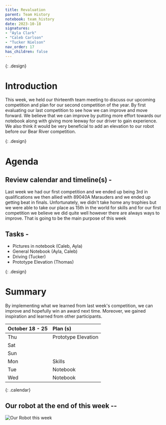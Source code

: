 ```yaml
---
title: Revaluation
parent: Team History
notebook: team_history
date: 2023-10-18
signatures:
- "Ayla Clark"
- "Caleb Carlson"
- "Tucker Nielson"
nav_order: 17
has_children: false
---
```


{: .design}
# Introduction

This week, we held our thirteenth team meeting to discuss our upcoming competition and plan for our second competition of the year. By first evaluating our last competition to see how we can improve and move forward. We believe that we can improve by putting more effort towards our notebook along with giving more leeway for our driver to gain experience. We also think it would be very beneficial to add an elevation to our robot before our Bear River competition.

{: .design}
# Agenda 

## Review calendar and timeline(s) -

Last week we had our first competition and we ended up being 3rd in qualifications we then allied with 89040A Marauders and we ended up getting beat in finals. Unfortunately, we didn't take home any trophies but we were able to take our place as 15th in the world for skills and for our first competition we believe we did quite well however there are always ways to improve. That is going to be the main purpose of this week

## Tasks -

* Pictures in notebook	    (Caleb, Ayla)
* General Notebook   (Ayla, Caleb)
* Driving   (Tucker)
* Prototype Elevation   (Thomas)

{: .design}
# Summary

By implementing what we learned from last week's competition, we can improve and hopefully win an award next time. Moreover, we gained inspiration and learned from other participants.

| October 18 - 25  | Plan (s) |
|:---|:---|
| Thu | Prototype Elevation |
| Sat |  |
| Sun |  |
| Mon | Skills |
| Tue | Notebook |
| Wed | Notebook |
{: .calendar}

## Our robot at the end of this week --

<img src="https://lh3.googleusercontent.com/pw/ABLVV860EskdCs-f4AE5hxSLDUOwXTmYVgOPf4eOY68cbqo24Jx_YPgfu7TO-XJa8O-RBQ7YvTPuHFfIf-WzMCiAQjcW9Si3i73yJPNN4nNdxfMza_7dpgtqW5jNbA0fBgxxX2BTxP7bLRWz3tdxVAMl_Mz7FE3xd072Q_sGZp7M2GY4ItvhOwuqF0K2WOO4qBtKv2_BnHYLReQNtuG4y3Nb0Tq8vZj8l4JBO09nh_IVFkm7ivaavvIJFHqmPWO6wI8zB35Soh8qg0vLCT15sBakmQFEJdlY3Gb66rC2HNMUU9ciPvDqHYzRKjUqmwhoiCClXZ2Idmze-RPVTJuPwa0zNV0m1lY4mGfnieexigTnnveZMKiC_lGZYGhYhFaBOULTArM7bOpUcBhxPSwbL60j7wiqcZrVl3dg1JjxuQdqM26g3JoIG91RD48oBiOBr4JcQ7TieO06_P5f1TZefHjZjx07Dl76Q13unckgx1L3oIIy6sUmocuw4V5tkA6Frpqnont8bKYs5cTzQImviSgDXCe0O28K8CCQWcgpsh00VrT7vm7qjpeFFwzigUTpFNpg2EhG5PQ3kK13Xg1Pen0wgp_UkBYCJ6OGlMcmrOPAJlCY5DV0F5MnCubZoCPeYOaeJ_x1rrmU0M6LEyiLO8blnYr0iv_Y3AQ2P26UJFCboeDWwVToJEVHcmNE9YaQKnsk5EqNLJUoaSxWtsersY16E9y8fChtbWgYeWzGHwbUbdqmLBXi9ETIRLRlY1ORd2boHFwmEoKbXev4s37e_lNMcxyBjYEkFdtivazt-D2E5vLfyQBxv49eH051qmEERobPmusp6sM4AC5yFElHbPJNEBUVa6S8Hl6jI8G4DfwNSCobTGwgzdhVrY2HQt9p2uYxEwfi9w=w1036-h777-s-no-gm?authuser=0" alt="Our Robot this week">